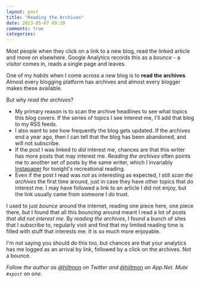 ```yaml
---
layout: post
title: "Reading the Archives"
date: 2013-05-07 09:20
comments: true
categories: 
---
```


Most people when they click on a link to a new blog, read the linked article and move on elsewhere. Google Analytics records this as a *bounce* - a visitor comes in, reads a single page and leaves.

One of my *habits* when I come across a *new* blog is to **read the archives**. Almost every blogging platform has archives and almost every blogger makes these available.

But why *read the archives*?

* My primary reason is to scan the archive headlines to see what topics this blog covers. If the series of topics I see interest me, I'll add that blog to my RSS feeds.
* I also want to see how frequently the blog gets updated. If the archives end a year ago, then I can tell that the blog has been abandoned, and will not subscribe.
* If the post I was linked to *did* interest me, chances are that this writer has more posts that may interest me. *Reading the archives* often points me to another set of posts by the same writer, which I invariably [Instapaper](http://www.instapaper.com) for tonight's recreational reading.
* Even if the post I read was *not* as interesting as expected, I still *scan the archives* the first time around, just in case they have other topics that do interest me. I may have followed a link to an article I did not enjoy, but the link usually came from someone I do trust.

I used to just *bounce* around the internet, reading one piece here, one piece there, but I found that all this *bouncing* around meant I read a lot of posts *that did not interest me*. By *reading the archives*, I found a bunch of sites that I subscribe to, regularly visit and find that my limited reading time is filled with stuff that interests me. It is so much more enjoyable.

I'm not saying you should do this too, but chances are that your analytics has me logged as an arrival by link, followed by a click on the archives. Not a bounce.

*Follow the author as [@hiltmon](http://twitter.com/hiltmon) on Twitter and [@hiltmon](http://alpha.app.net/hiltmon) on App.Net. Mute `#xpost` on one.*